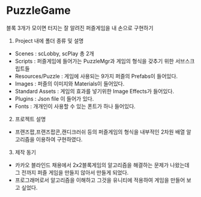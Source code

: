 # PuzzleGame
블록 3개가 모이면 터지는 잘 알려진 퍼즐게임을 내 손으로 구현하기

1. Project  내에 폴더 종류 및 설명
- Scenes : scLobby, scPlay 총 2개
- Scripts : 퍼즐게임에 들어가는 PuzzleMgr과 게임의 형식을 갖추기 위한 서브스크립트들
- Resources/Puzzle : 게임에 사용되는 9가지 퍼즐의 Prefabs이 들어있다.
- Images : 퍼즐의 이미지와 Materials이 들어있다.
- Standard Assets : 게임의 효과를 넣기위한 Image Effects가 들어있다.
- Plugins : Json file 이 들어가 있다.
- Fonts : 개개인이 사용할 수 있는 폰트가 하나 들어있다.

2. 프로젝트 설명
- 프랜즈팝,프랜즈팝콘,캔디크러쉬 등의 퍼즐게임의 형식을 내부적인 2차원 배열 알고리즘을 이용하여 구현하였다.

3. 제작 동기
- 카카오 블라인드 채용에서 2x2블록게임의 알고리즘을 해결하는 문제가 나왔는데 그 전까지 퍼즐 게임을 만들지 않아서 만들게 되었다.
- 프로그래머로서 알고리즘을 이해하고 그것을 유니티에 적용하여 게임을 만들어 보고 싶었다.
